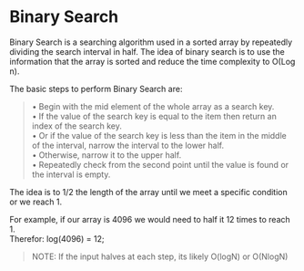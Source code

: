# Binary Search

Binary Search is a searching algorithm used in a sorted array by repeatedly
dividing the search interval in half. The idea of binary search is to use the
information that the array is sorted and reduce the time complexity to O(Log n).

The basic steps to perform Binary Search are:

>• Begin with the mid element of the whole array as a search key.<br>
>• If the value of the search key is equal to the item then return an index of the search key.<br>
>• Or if the value of the search key is less than the item in the middle of the interval, narrow the interval to the lower half.<br>
>• Otherwise, narrow it to the upper half.<br>
>• Repeatedly check from the second point until the value is found or the interval is empty.<br>

The idea is to 1/2 the length of the array until we meet a specific condition
or we reach 1.<br>

For example, if our array is 4096 we would need to half it 12 times to reach 1.<br>
Therefor: log(4096) = 12;

>NOTE: If the input halves at each step, its likely O(logN) or O(NlogN)
